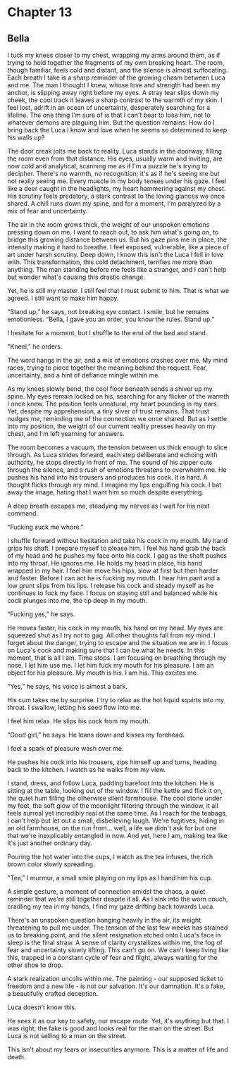 # Chapter 13
## Bella
 
I tuck my knees closer to my chest, wrapping my arms around them, as if trying to hold together the fragments of my own breaking heart. The room, though familiar, feels cold and distant, and the silence is almost suffocating. Each breath I take is a sharp reminder of the growing chasm between Luca and me. The man I thought I knew, whose love and strength had been my anchor, is slipping away right before my eyes. 
A stray tear slips down my cheek, the cool track it leaves a sharp contrast to the warmth of my skin. I feel lost, adrift in an ocean of uncertainty, desperately searching for a lifeline. The one thing I'm sure of is that I can't bear to lose him, not to whatever demons are plaguing him. But the question remains: How do I bring back the Luca I know and love when he seems so determined to keep his walls up?
 
The door creak jolts me back to reality. Luca stands in the doorway, filling the room even from that distance. His eyes, usually warm and inviting, are now cold and analytical, scanning me as if I'm a puzzle he's trying to decipher. There's no warmth, no recognition; it's as if he's seeing me but not really seeing me. Every muscle in my body tenses under his gaze. I feel like a deer caught in the headlights, my heart hammering against my chest. His scrutiny feels predatory, a stark contrast to the loving glances we once shared. A chill runs down my spine, and for a moment, I'm paralyzed by a mix of fear and uncertainty.
 
The air in the room grows thick, the weight of our unspoken emotions pressing down on me. I want to reach out, to ask him what's going on, to bridge this growing distance between us. But his gaze pins me in place, the intensity making it hard to breathe. I feel exposed, vulnerable, like a piece of art under harsh scrutiny. Deep down, I know this isn't the Luca I fell in love with. This transformation, this cold detachment, terrifies me more than anything. The man standing before me feels like a stranger, and I can't help but wonder what's causing this drastic change.
 
Yet, he is still my master. I still feel that I must submit to him. That is what we agreed. I still want to make him happy.
 
“Stand up,” he says, not breaking eye contact. I smile, but he remains emotionless. “Bella, I gave you an order, you know the rules. Stand up.”
 
I hesitate for a moment, but I shuffle to the end of the bed and stand.
 
"Kneel," he orders.
 
The word hangs in the air, and a mix of emotions crashes over me. My mind races, trying to piece together the meaning behind the request. Fear, uncertainty, and a hint of defiance mingle within me. 

As my knees slowly bend, the cool floor beneath sends a shiver up my spine. My eyes remain locked on his, searching for any flicker of the warmth I once knew. The position feels unnatural, my heart pounding in my ears. Yet, despite my apprehension, a tiny sliver of trust remains. That trust nudges me, reminding me of the connection we once shared. But as I settle into my position, the weight of our current reality presses heavily on my chest, and I'm left yearning for answers.
 
The room becomes a vacuum, the tension between us thick enough to slice through. As Luca strides forward, each step deliberate and echoing with authority, he stops directly in front of me. The sound of his zipper cuts through the silence, and a rush of emotions threatens to overwhelm me. He pushes his hand into his trousers and produces his cock. It is hard. A thought flicks through my mind. I imagine my lips engulfing his cock. I bat away the image, hating that I want him so much despite everything.
 
A deep breath escapes me, steadying my nerves as I wait for his next command.
 
“Fucking suck me whore.”
 
I shuffle forward without hesitation and take his cock in my mouth. My hand grips his shaft. I prepare myself to please him. I feel his hand grab the back of my head and he pushes my face onto his cock. I gag as the shaft pushes into my throat. He ignores me. He holds my head in place, his hand wrapped in my hair. I feel him move his hips, slow at first but then harder and faster. Before I can act he is fucking my mouth. I hear him pant and a low grunt slips from his lips. I release his cock and steady myself as he continues to fuck my face. I focus on staying still and balanced while his cock plunges into me, the tip deep in my mouth.
 
“Fucking yes,” he says.
 
He moves faster, his cock in my mouth, his hand on my head. My eyes are squeezed shut as I try not to gag. All other thoughts fall from my mind. I forget about the danger, trying to escape and the situation we are in. I focus on Luca's cock and making sure that I can be what he needs. In this moment, that is all I am. Time stops. I am focusing on breathing through my nose. I let him use me. I let him fuck my mouth for his pleasure. I am an object for his pleasure. My mouth is his. I am his. This excites me.
 
“Yes,” he says, his voice is almost a bark.
 
His cum takes me by surprise. I try to relax as the hot liquid squirts into my throat. I swallow, letting his seed flow into me.
 
I feel him relax. He slips his cock from my mouth.
 
“Good girl,” he says. He leans down and kisses my forehead. 

I feel a spark of pleasure wash over me.
 
He pushes his cock into his trousers, zips himself up and turns, heading back to the kitchen. I watch as he walks from my view.
 
I stand, dress, and follow Luca, padding barefoot into the kitchen. He is sitting at the table, looking out of the window. I fill the kettle and flick it on, the quiet hum filling the otherwise silent farmhouse. The cool stone under my feet, the soft glow of the moonlight filtering through the window, it all feels surreal yet incredibly real at the same time. As I reach for the teabags, I can't help but let out a small, disbelieving laugh. We're fugitives, hiding in an old farmhouse, on the run from... well, a life we didn't ask for but one that we're inexplicably entangled in now. And yet, here I am, making tea like it's just another ordinary day. 

Pouring the hot water into the cups, I watch as the tea infuses, the rich brown color slowly spreading. 
 
"Tea," I murmur, a small smile playing on my lips as I hand him his cup. 

A simple gesture, a moment of connection amidst the chaos, a quiet reminder that we're still together despite it all. As I sink into the worn couch, cradling my tea in my hands, I find my gaze drifting back towards Luca. 

There's an unspoken question hanging heavily in the air, its weight threatening to pull me under. The tension of the last few weeks has strained us to breaking point, and the silent resignation etched onto Luca's face in sleep is the final straw. A sense of clarity crystallizes within me, the fog of fear and uncertainty slowly lifting. This can't go on. We can't keep living like this, trapped in a constant cycle of fear and flight, always waiting for the other shoe to drop.
 
A stark realization uncoils within me. The painting - our supposed ticket to freedom and a new life - is not our salvation. It's our damnation. It's a fake, a beautifully crafted deception.
 
Luca doesn't know this.
 
He sees it as our key to safety, our escape route. Yet, it's anything but that. I was right; the fake is good and looks real for the man on the street. But Luca is not selling to a man on the street. 

This isn't about my fears or insecurities anymore. This is a matter of life and death.
